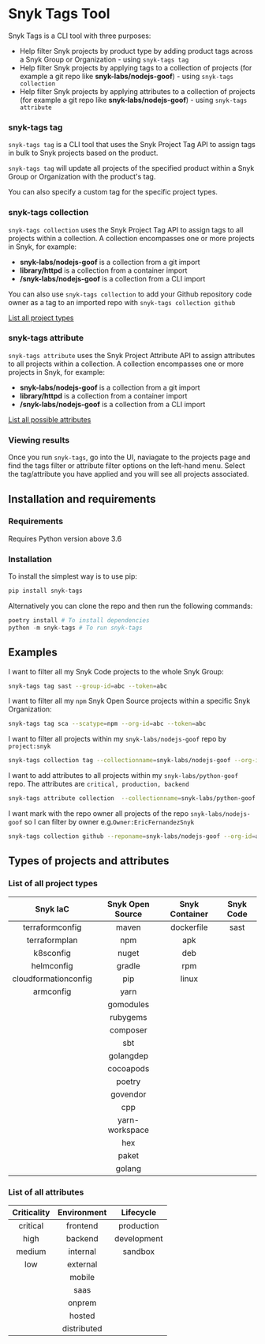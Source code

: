 # Snyk Tags Tool

Snyk Tags is a CLI tool with three purposes:

- Help filter Snyk projects by product type by adding product tags across a Snyk Group or Organization - using ```snyk-tags tag```
- Help filter Snyk projects by applying tags to a collection of projects (for example a git repo like **snyk-labs/nodejs-goof**) - using ```snyk-tags collection```
- Help filter Snyk projects by applying attributes to a collection of projects (for example a git repo like **snyk-labs/nodejs-goof**) - using ```snyk-tags attribute```

### snyk-tags tag

```snyk-tags tag``` is a CLI tool that uses the Snyk Project Tag API to assign tags in bulk to Snyk projects based on the product.

```snyk-tags tag``` will update all projects of the specified product within a Snyk Group or Organization with the product's tag.

You can also specify a custom tag for the specific project types.

### snyk-tags collection

```snyk-tags collection``` uses the Snyk Project Tag API to assign tags to all projects within a collection. A collection encompasses one or more projects in Snyk, for example:

- **snyk-labs/nodejs-goof** is a collection from a git import
- **library/httpd** is a collection from a container import
- **/snyk-labs/nodejs-goof** is a collection from a CLI import

You can also use ```snyk-tags collection``` to add your Github repository code owner as a tag to an imported repo with  ```snyk-tags collection github```

[List all project types](#list-of-all-project-types)

### snyk-tags attribute

```snyk-tags attribute``` uses the Snyk Project Attribute API to assign attributes to all projects within a collection. A collection encompasses one or more projects in Snyk, for example:

- **snyk-labs/nodejs-goof** is a collection from a git import
- **library/httpd** is a collection from a container import
- **/snyk-labs/nodejs-goof** is a collection from a CLI import

[List all possible attributes](#list-of-all-attributes)

### Viewing results

Once you run ```snyk-tags```, go into the UI, naviagate to the projects page and find the tags filter or attribute filter options on the left-hand menu. Select the tag/attribute you have applied and you will see all projects associated.

## Installation and requirements

### Requirements

Requires Python version above 3.6

### Installation

To install the simplest way is to use pip:

```bash
pip install snyk-tags
```

Alternatively you can clone the repo and then run the following commands:

```python
poetry install # To install dependencies
python -m snyk-tags # To run snyk-tags
```

## Examples

I want to filter all my Snyk Code projects to the whole Snyk Group:

``` bash
snyk-tags tag sast --group-id=abc --token=abc
```

I want to filter all my ```npm``` Snyk Open Source projects within a specific Snyk Organization:

``` bash
snyk-tags tag sca --scatype=npm --org-id=abc --token=abc
```

I want to filter all projects within my ```snyk-labs/nodejs-goof``` repo by ```project:snyk```

``` bash
snyk-tags collection tag --collectionname=snyk-labs/nodejs-goof --org-id=abc --token=abc --tagkey=project --tagvalue=snyk
```

I want to add attributes to all projects within my ```snyk-labs/python-goof``` repo. The attributes are ```critical, production, backend```

``` bash
snyk-tags attribute collection  --collectionname=snyk-labs/python-goof --org-id=abc --token=abc --criticality=critical --environment=backend --lifecycle=production
```

I want mark with the repo owner all projects of the repo ```snyk-labs/nodejs-goof``` so I can filter by owner e.g.```Owner:EricFernandezSnyk```

``` bash
snyk-tags collection github --reponame=snyk-labs/nodejs-goof --org-id=abc --snyktoken=abc --githubtoken=abc
```

## Types of projects and attributes

### List of all project types

|       Snyk IaC       | Snyk Open Source | Snyk Container | Snyk Code |
|:--------------------:|:----------------:|:--------------:|:---------:|
|    terraformconfig   |       maven      |   dockerfile   |    sast   |
|     terraformplan    |        npm       |       apk      |           |
|       k8sconfig      |       nuget      |       deb      |           |
|      helmconfig      |      gradle      |       rpm      |           |
| cloudformationconfig |        pip       |      linux     |           |
|       armconfig      |       yarn       |                |           |
|                      |     gomodules    |                |           |
|                      |     rubygems     |                |           |
|                      |     composer     |                |           |
|                      |        sbt       |                |           |
|                      |     golangdep    |                |           |
|                      |     cocoapods    |                |           |
|                      |      poetry      |                |           |
|                      |     govendor     |                |           |
|                      |        cpp       |                |           |
|                      |  yarn-workspace  |                |           |
|                      |        hex       |                |           |
|                      |       paket      |                |           |
|                      |      golang      |                |           |

### List of all attributes

| Criticality          | Environment | Lifecycle       |
|:--------------------:|:-----------:|:---------------:|
|       critical       |   frontend  |    production   |
|         high         |   backend   |   development   |
|        medium        |   internal  |     sandbox     |
|          low         |   external  |                 |
|                      |    mobile   |                 |
|                      |     saas    |                 |
|                      |    onprem   |                 |
|                      |    hosted   |                 |
|                      | distributed |                 |
